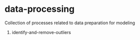 # data-processing

Collection of processes related to data preparation for modeling


1. identify-and-remove-outliers
